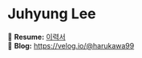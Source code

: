 # Juhyung Lee
🌱 **Resume:** [이력서](https://slow-orchestra-300.notion.site/Yeoleum-793eb33c635447db9f70118fd53140d2)
<br>
🌱 **Blog:** https://velog.io/@harukawa99

